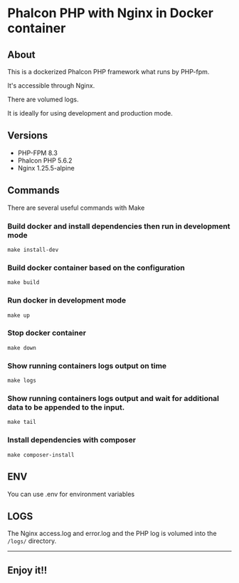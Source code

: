 # Phalcon PHP with Nginx in Docker container

## About
This is a dockerized Phalcon PHP framework what runs by PHP-fpm.

It's accessible through Nginx. 

There are volumed logs.

It is ideally for using development and production mode.

## Versions
* PHP-FPM 8.3
* Phalcon PHP 5.6.2
* Nginx 1.25.5-alpine

## Commands
There are several useful commands with Make

### Build docker and install dependencies then run in development mode
```shell
make install-dev
```

### Build docker container based on the configuration
```shell
make build
```

### Run docker in development mode
```shell
make up
```

### Stop docker container
```shell
make down
```

### Show running containers logs output on time
```shell
make logs
```

### Show running containers logs output and wait for additional data to be appended to the input.
```shell
make tail
```

### Install dependencies with composer
```shell
make composer-install
```

## ENV
You can use .env for environment variables

## LOGS
The Nginx access.log and error.log and the PHP log is volumed into the `/logs/` directory.

---

## **Enjoy it!!**